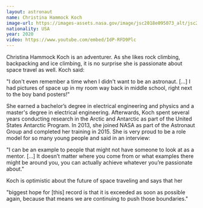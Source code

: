 ```yaml
---
layout: astronaut
name: Christina Hammock Koch
image-url: https://images-assets.nasa.gov/image/jsc2018e095073_alt/jsc2018e095073_alt~medium.jpg
nationality: USA
year: 2020
video: https://www.youtube.com/embed/IdP-RFD9Plc
---
```


Christina Hammock Koch is an adventurer. As she likes rock climbing, backpacking and ice climbing, it is no surprise she is passionate about space travel as well. Koch said:


<div class="quotes">
"I don't even remember a time when I didn't want to be an astronaut. [...] I had pictures of space up in my room way back in middle school, right next to the boy band posters!"
</div>


She earned a bachelor’s degree in electrical engineering and physics and a master's degree in electrical engineering. Afterwards, Koch spent several years  conducting research in the Arctic and Antarctic as part of the United States Antarctic Program. In 2013, she joined NASA as part of the Astronaut Group and completed her training in 2015. She is very proud to be a role model for so many young people and said in an interview:


<div class="quotes">
"I can be an example to people that might not have someone to look at as a mentor. [...] It doesn’t matter where you come from or what examples there might be around you, you can actually achieve whatever you’re passionate about."
</div>

Koch is optimistic about the future of space traveling and says that her

<div class="quotes">
"biggest hope for [this] record is that it is exceeded as soon as possible again, because that means we are continuing to push those boundaries."
</div>
